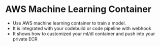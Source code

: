 # AWS Machine Learning Container

* Use AWS machine learning container to train a model.
* It is integrated with your codebuild or code pipeline with webhook
* It shows how to customized your ml/dl container and push into your private ECR
